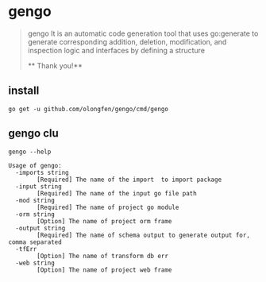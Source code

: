 # gengo 
> gengo It is an automatic code generation tool that uses go:generate to generate corresponding addition, deletion, modification, and inspection logic and interfaces by defining a structure
> 
> ** Thank you!**

## install
```console
go get -u github.com/olongfen/gengo/cmd/gengo
```

## gengo clu
```console
gengo --help

Usage of gengo:
  -imports string
        [Required] The name of the import  to import package
  -input string
        [Required] The name of the input go file path
  -mod string
        [Required] The name of project go module
  -orm string
        [Option] The name of project orm frame
  -output string
        [Required] The name of schema output to generate output for, comma separated
  -tfErr
        [Option] The name of transform db err
  -web string
        [Option] The name of project web frame
```